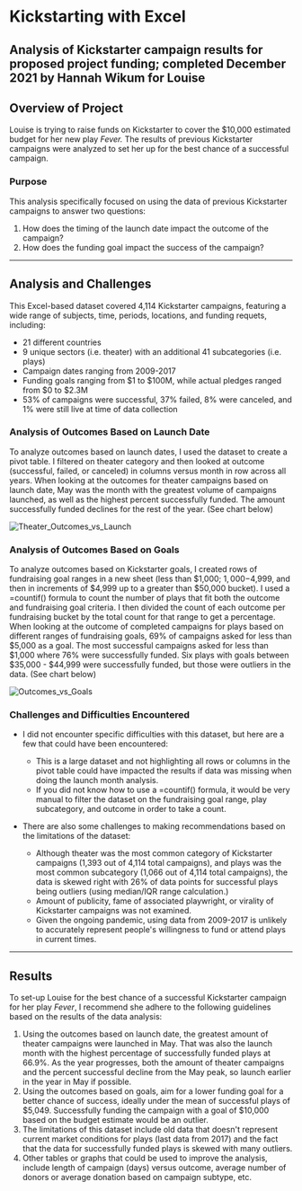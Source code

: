 # Kickstarting with Excel
Analysis of Kickstarter campaign results for proposed project funding; completed December 2021 by Hannah Wikum for Louise
---
## Overview of Project
Louise is trying to raise funds on Kickstarter to cover the $10,000 estimated budget for her new play _Fever._ The results of previous Kickstarter campaigns were analyzed to set her up for the best chance of a successful campaign.

### Purpose
This analysis specifically focused on using the data of previous Kickstarter campaigns to answer two questions:
 1. How does the timing of the launch date impact the outcome of the campaign?
 2. How does the funding goal impact the success of the campaign?
---

## Analysis and Challenges
This Excel-based dataset covered 4,114 Kickstarter campaigns, featuring a wide range of subjects, time, periods, locations, and funding requets, including:
  * 21 different countries
  * 9 unique sectors (i.e. theater) with an additional 41 subcategories (i.e. plays)
  * Campaign dates ranging from 2009-2017
  * Funding goals ranging from $1 to $100M, while actual pledges ranged from $0 to $2.3M
  * 53% of campaigns were successful, 37% failed, 8% were canceled, and 1% were still live at time of data collection

### Analysis of Outcomes Based on Launch Date
To analyze outcomes based on launch dates, I used the dataset to create a pivot table. I filtered on theater category and then looked at outcome (successful, failed, or canceled) in columns versus month in row across all years. When looking at the outcomes for theater campaigns based on launch date, May was the month with the greatest volume of campaigns launched, as well as the highest percent successfully funded. The amount successfully funded declines for the rest of the year. (See chart below)

![Theater_Outcomes_vs_Launch](https://user-images.githubusercontent.com/93058069/146106432-e0be2ad0-3c6c-4503-aa9a-ddaf8bf82dac.png)

### Analysis of Outcomes Based on Goals
To analyze outcomes based on Kickstarter goals, I created rows of fundraising goal ranges in a new sheet (less than $1,000; $1,000-$4,999, and then in increments of $4,999 up to a greater than $50,000 bucket). I used a =countif() formula to count the number of plays that fit both the outcome and fundraising goal criteria. I then divided the count of each outcome per fundraising bucket by the total count for that range to get a percentage. When looking at the outcome of completed campaigns for plays based on different ranges of fundraising goals, 69% of campaigns asked for less than $5,000 as a goal. The most successful campaigns asked for less than $1,000 where 76% were successfully funded. Six plays with goals between $35,000 - $44,999 were successfully funded, but those were outliers in the data. (See chart below)

![Outcomes_vs_Goals](https://user-images.githubusercontent.com/93058069/146107003-f8bb7997-ed6b-477f-8dfb-3e7d59ac3c5d.png)

### Challenges and Difficulties Encountered
* I did not encounter specific difficulties with this dataset, but here are a few that could have been encountered:
  * This is a large dataset and not highlighting all rows or columns in the pivot table could have impacted the results if data was missing when doing the launch month analysis.
  * If you did not know how to use a =countif() formula, it would be very manual to filter the dataset on the fundraising goal range, play subcategory, and outcome in order to take a count.

* There are also some challenges to making recommendations based on the limitations of the dataset:
  * Although theater was the most common category of Kickstarter campaigns (1,393 out of 4,114 total campaigns), and plays was the most common subcategory (1,066 out of 4,114 total campaigns), the data is skewed right with 26% of data points for successful plays being outliers (using median/IQR range calculation.)
  * Amount of publicity, fame of associated playwright, or virality of Kickstarter campaigns was not examined.
  * Given the ongoing pandemic, using data from 2009-2017 is unlikely to accurately represent people's willingness to fund or attend plays in current times.
---

## Results
To set-up Louise for the best chance of a successful Kickstarter campaign for her play _Fever_, I recommend she adhere to the following guidelines based on the results of the data analysis:
1. Using the outcomes based on launch date, the greatest amount of theater campaigns were launched in May. That was also the launch month with the highest percentage of successfully funded plays at 66.9%. As the year progresses, both the amount of theater campaigns and the percent successful decline from the May peak, so launch earlier in the year in May if possible. 
2. Using the outcomes based on goals, aim for a lower funding goal for a better chance of success, ideally under the mean of successful plays of $5,049. Successfully funding the campaign with a goal of $10,000 based on the budget estimate would be an outlier.
3. The limitations of this dataset include old data that doesn't represent current market conditions for plays (last data from 2017) and the fact that the data for successfully funded plays is skewed with many outliers.
4. Other tables or graphs that could be used to improve the analysis, include length of campaign (days) versus outcome, average number of donors or average donation based on campaign subtype, etc.
